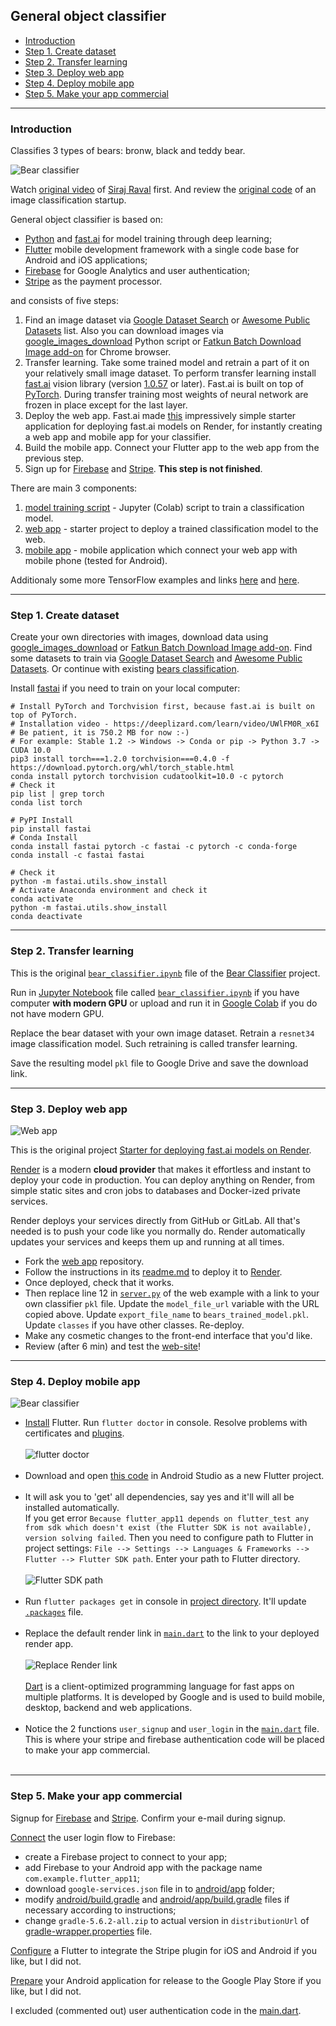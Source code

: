 ## General object classifier

   - [Introduction](#introduction)
   - [Step 1. Create dataset](#step-1)
   - [Step 2. Transfer learning](#step-2)
   - [Step 3. Deploy web app](#step-3)
   - [Step 4. Deploy mobile app](#step-4)
   - [Step 5. Make your app commercial](#step-5)

---
### <a name="introduction" />Introduction
Classifies 3 types of bears: bronw, black and teddy bear.

![Bear classifier](03_mobile_app/data/2019.10.04_bear_classifier-2.jpg)

Watch [original video](https://youtu.be/CzPYgRaYWUA) of [Siraj Raval](https://sirajraval.com/) first.
And review the [original code](https://github.com/llSourcell/image_classifier_template)
of an image classification startup.

General object classifier is based on:
   * [Python](https://www.python.org) and [fast.ai](https://www.fast.ai)
     for model training through deep learning;
   * [Flutter](https://flutter.dev) mobile development framework with a single code base
     for Android and iOS applications;
   * [Firebase](https://firebase.google.com) for Google Analytics and user authentication;
   * [Stripe](https://stripe.com) as the payment processor.

and consists of five steps:
   1. Find an image dataset via [Google Dataset Search](https://toolbox.google.com/datasetsearch)
      or [Awesome Public Datasets](https://github.com/awesomedata/awesome-public-datasets) list.
      Also you can download images via [google_images_download](https://pypi.org/project/google_images_download)
      Python script or [Fatkun Batch Download Image add-on](https://chrome.google.com/webstore/detail/fatkun-batch-download-ima/nnjjahlikiabnchcpehcpkdeckfgnohf)
      for Chrome browser.
   2. Transfer learning. Take some trained model and retrain a part of it on your relatively small
      image dataset. To perform transfer learning install [fast.ai](https://www.fast.ai)
      vision library (version [1.0.57](https://pypi.org/project/fastai) or later).
      Fast.ai is built on top of [PyTorch](https://pytorch.org).
      During transfer training most weights of neural network are frozen in place
      except for the last layer.
   3. Deploy the web app. Fast.ai made [this](https://github.com/render-examples/fastai-v3)
      impressively simple starter application for deploying fast.ai models on Render,
      for instantly creating a web app and mobile app for your classifier.
   4. Build the mobile app. Connect your Flutter app to the web app from the previous step.
   5. Sign up for [Firebase](https://firebase.google.com) and [Stripe](https://stripe.com).
      **This step is not finished**.

There are main 3 components:
   01. [model training script](01_training_script) - 
       Jupyter (Colab) script to train a classification model.
   02. [web app](https://github.com/foobar167/web_api_for_render) -
       starter project to deploy a trained classification model to the web.
   03. [mobile app](03_mobile_app) -
       mobile application which connect your web app with mobile phone (tested for Android).

Additionaly some more TensorFlow examples and links [here](https://github.com/foobar167/articles/tree/master/Machine_Learning)
and [here](https://github.com/foobar167/articles/blob/master/Ubuntu/13_Keras_and_TensorFlow_how-tos.md).

---
### <a name="step-1" /> Step 1. Create dataset
Create your own directories with images, download data using
[google_images_download](https://pypi.org/project/google_images_download) or
[Fatkun Batch Download Image add-on](https://chrome.google.com/webstore/detail/fatkun-batch-download-ima/nnjjahlikiabnchcpehcpkdeckfgnohf).
Find some datasets to train via
[Google Dataset Search](https://toolbox.google.com/datasetsearch) and
[Awesome Public Datasets](https://github.com/awesomedata/awesome-public-datasets).
Or continue with existing
[bears classification](01_training_script).

Install [fastai](https://pypi.org/project/fastai/) if you need to train on your local computer:
```shell script
# Install PyTorch and Torchvision first, because fast.ai is built on top of PyTorch.
# Installation video - https://deeplizard.com/learn/video/UWlFM0R_x6I
# Be patient, it is 750.2 MB for now :-)
# For example: Stable 1.2 -> Windows -> Conda or pip -> Python 3.7 -> CUDA 10.0
pip3 install torch===1.2.0 torchvision===0.4.0 -f https://download.pytorch.org/whl/torch_stable.html
conda install pytorch torchvision cudatoolkit=10.0 -c pytorch
# Check it
pip list | grep torch
conda list torch

# PyPI Install
pip install fastai
# Conda Install
conda install fastai pytorch -c fastai -c pytorch -c conda-forge
conda install -c fastai fastai

# Check it
python -m fastai.utils.show_install
# Activate Anaconda environment and check it
conda activate
python -m fastai.utils.show_install
conda deactivate
```

---
### <a name="step-2" /> Step 2. Transfer learning
This is the original [`bear_classifier.ipynb`](https://github.com/naveenchanakya/bear-classifier/blob/master/bear_classifier.ipynb)
file of the [Bear Classifier](https://github.com/naveenchanakya/bear-classifier) project.

Run in [Jupyter Notebook](https://jupyter.org) file called
[`bear_classifier.ipynb`](01_training_script/bear_classifier.ipynb)
if you have computer **with modern GPU** or upload and run it in
[Google Colab](https://colab.research.google.com) if you do not have modern GPU.

Replace the bear dataset with your own image dataset.
Retrain a `resnet34` image classification model.
Such retraining is called transfer learning.

Save the resulting model `pkl` file to Google Drive and save the download link.

---
### <a name="step-3" /> Step 3. Deploy web app
![Web app](02_web_app/data/2019.10.02_web_app.jpg)

This is the original project
[Starter for deploying fast.ai models on Render](https://github.com/render-examples/fastai-v3).

[Render](https://render.com/docs) is a modern **cloud provider** that makes it effortless
and instant to deploy your code in production. You can deploy anything on Render,
from simple static sites and cron jobs to databases and Docker-ized private services.

Render deploys your services directly from GitHub or GitLab.
All that's needed is to push your code like you normally do.
Render automatically updates your services and keeps them up and running at all times.

   * Fork the [web app](https://github.com/foobar167/web_api_for_render) repository.
   * Follow the instructions in its [readme.md](https://github.com/foobar167/web_api_for_render)
     to deploy it to [Render](https://render.com).
   * Once deployed, check that it works.
   * Then replace line 12 in [`server.py`](https://github.com/foobar167/web_api_for_render/blob/master/app/server.py)
     of the web example with a link to your own classifier `pkl` file.
     Update the `model_file_url` variable with the URL copied above.
     Update `export_file_name` to `bears_trained_model.pkl`.
     Update `classes` if you have other classes. Re-deploy.
   * Make any cosmetic changes to the front-end interface that you'd like.
   * Review (after 6 min) and test the [web-site](https://foobar167.onrender.com)!

---
### <a name="step-4" /> Step 4. Deploy mobile app
![Bear classifier](03_mobile_app/data/2019.10.04_bear_classifier-1.jpg)

   * [Install](https://flutter.dev/docs/get-started/install) Flutter.
     Run `flutter doctor` in console. Resolve problems with certificates and
     [plugins](https://stackoverflow.com/a/52816669/7550928).<br /><br />
     ![`flutter doctor`](03_mobile_app/data/2019.10.02_flutter_doctor.jpg)<br /><br />
   * Download and open [this code](03_mobile_app/) in Android Studio as a new Flutter project.<br /><br />
   * It will ask you to 'get' all dependencies, say yes and it'll will all be installed automatically.<br />
     If you get error `Because flutter_app11 depends on flutter_test any from sdk which doesn't exist
     (the Flutter SDK is not available), version solving failed`. Then you need to configure path to
     Flutter in project settings: `File --> Settings --> Languages & Frameworks --> Flutter -->
     Flutter SDK path`. Enter your path to Flutter directory.<br /><br />
     ![Flutter SDK path](03_mobile_app/data/2019.10.03_flutter_sdk_path.jpg)<br /><br />
   * Run `flutter packages get` in console in [project directory](03_mobile_app).
     It'll update [`.packages`](03_mobile_app/.packages) file.<br /><br />
   * Replace the default render link in [`main.dart`](03_mobile_app/lib/main.dart)
     to the link to your deployed render app.<br /><br />
     ![Replace Render link](03_mobile_app/data/2019.10.03_render_link.jpg)<br /><br />
     [Dart](https://dart.dev) is a client-optimized programming language for fast apps
     on multiple platforms. It is developed by Google and is used to build mobile,
     desktop, backend and web applications.<br /><br />
   * Notice the 2 functions `user_signup` and `user_login`
     in the [`main.dart`](03_mobile_app/lib/main.dart) file.
     This is where your stripe and firebase authentication code will be placed
     to make your app commercial.<br /><br />

---
### <a name="step-5" /> Step 5. Make your app commercial
Signup for [Firebase](https://firebase.google.com) and
[Stripe](https://stripe.com). Confirm your e-mail during signup.

[Connect](https://firebase.google.com/docs/flutter/setup) the user login flow to Firebase:
   * create a Firebase project to connect to your app;
   * add Firebase to your Android app with the package name `com.example.flutter_app11`;
   * download `google-services.json` file in to [android/app](03_mobile_app/android/app) folder;
   * modify [android/build.gradle](03_mobile_app/android/build.gradle) and
     [android/app/build.gradle](03_mobile_app/android/app/build.gradle)
     files if necessary according to instructions;
   * change `gradle-5.6.2-all.zip` to actual version in `distributionUrl` of
     [gradle-wrapper.properties](03_mobile_app/android/gradle/wrapper/gradle-wrapper.properties)
     file.

[Configure](https://pub.dev/packages/stripe_payment) a Flutter to integrate the Stripe plugin
for iOS and Android if you like, but I did not. 

[Prepare](https://flutter.dev/docs/deployment/android) your Android application
for release to the Google Play Store if you like, but I did not.

I excluded (commented out) user authentication code
in the [main.dart](03_mobile_app/lib/main.dart).
